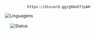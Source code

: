                                            https://discord.gg/g9GeX7JyAH                 
<p align="center">
  <txt="Status - GitHub" />
  <img src="https://github-readme-stats.vercel.app/api/top-langs/?username=user001js&layout=compact&theme=dark" alt="Linguagens" />  
  <br />
  <br />
  <img src="https://github-readme-stats.vercel.app/api?username=user001js&theme=dark&show_icons=true" alt="Status" />
</p>
